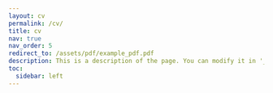 ```yaml
---
layout: cv
permalink: /cv/
title: cv
nav: true
nav_order: 5
redirect_to: /assets/pdf/example_pdf.pdf
description: This is a description of the page. You can modify it in '_pages/cv.md'. You can also change or remove the top pdf download button.
toc:
  sidebar: left
---
```

